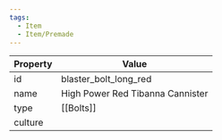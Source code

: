 ```yaml
---
tags:
  - Item
  - Item/Premade
---
```


| Property  | Value                            |
| --------- | -------------------------------- |
| id        | blaster_bolt_long_red            |
| name      | High Power Red Tibanna Cannister |
| type      | [[Bolts]]                        |
| culture   |                                  |


